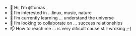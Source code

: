 - 👋 Hi, I’m @tomas
- 👀 I’m interested in ...linux, music, nature
- 🌱 I’m currently learning ... understand the universe
- 💞️ I’m looking to collaborate on ... success relationships
- 📫 How to reach me ... is very dificult cause still wroking ;-)

<!---
tomasmark79/tomasmark79 is a ✨ special ✨ repository because its `README.md` (this file) appears on your GitHub profile.
You can click the Preview link to take a look at your changes.
--->
